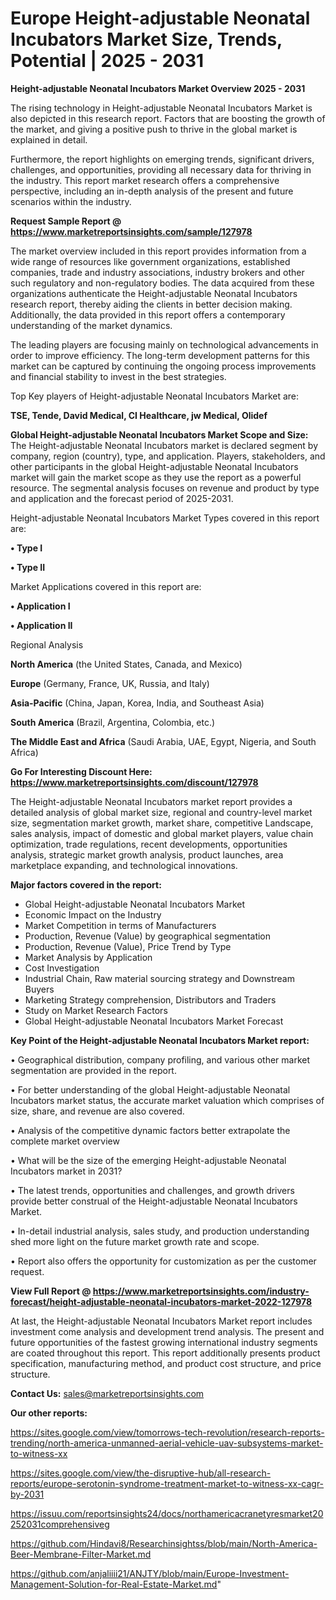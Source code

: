 # Europe Height-adjustable Neonatal Incubators Market Size, Trends, Potential | 2025 - 2031

<Strong> Height-adjustable Neonatal Incubators Market Overview 2025 - 2031</strong>

The rising technology in Height-adjustable Neonatal Incubators Market is also depicted in this research report. Factors that are boosting the growth of the market, and giving a positive push to thrive in the global market is explained in detail.

Furthermore, the report highlights on emerging trends, significant drivers, challenges, and opportunities, providing all necessary data for thriving in the industry. This report market research offers a comprehensive perspective, including an in-depth analysis of the present and future scenarios within the industry.

<strong>Request Sample Report @ <a href=https://www.marketreportsinsights.com/sample/127978>https://www.marketreportsinsights.com/sample/127978</a></strong>

The market overview included in this report provides information from a wide range of resources like government organizations, established companies, trade and industry associations, industry brokers and other such regulatory and non-regulatory bodies. The data acquired from these organizations authenticate the Height-adjustable Neonatal Incubators research report, thereby aiding the clients in better decision making. Additionally, the data provided in this report offers a contemporary understanding of the market dynamics.

The leading players are focusing mainly on technological advancements in order to improve efficiency. The long-term development patterns for this market can be captured by continuing the ongoing process improvements and financial stability to invest in the best strategies.

Top Key players of Height-adjustable Neonatal Incubators Market are:

<strong>TSE, Tende, David Medical, CI Healthcare, jw Medical, Olidef</strong>

<strong><b>Global Height-adjustable Neonatal Incubators Market Scope and Size:</b></strong>
The Height-adjustable Neonatal Incubators market is declared segment by company, region (country), type, and application. Players, stakeholders, and other participants in the global Height-adjustable Neonatal Incubators market will gain the market scope as they use the report as a powerful resource. The segmental analysis focuses on revenue and product by type and application and the forecast period of 2025-2031.

Height-adjustable Neonatal Incubators Market Types covered in this report are:

<strong>• Type I

• Type II</strong>

Market Applications covered in this report are:

<strong>• Application I

• Application II</strong> 

Regional Analysis

<strong>North America</strong> (the United States, Canada, and Mexico)

<strong>Europe</strong> (Germany, France, UK, Russia, and Italy)

<strong>Asia-Pacific</strong> (China, Japan, Korea, India, and Southeast Asia)

<strong>South America</strong> (Brazil, Argentina, Colombia, etc.)

<strong>The Middle East and Africa</strong> (Saudi Arabia, UAE, Egypt, Nigeria, and South Africa)

<strong>Go For Interesting Discount Here: <a href=https://www.marketreportsinsights.com/discount/127978>https://www.marketreportsinsights.com/discount/127978</a></strong>

The Height-adjustable Neonatal Incubators market report provides a detailed analysis of global market size, regional and country-level market size, segmentation market growth, market share, competitive Landscape, sales analysis, impact of domestic and global market players, value chain optimization, trade regulations, recent developments, opportunities analysis, strategic market growth analysis, product launches, area marketplace expanding, and technological innovations.

<strong><b>Major factors covered in the report:</b></strong>
<ul>
  <li>Global Height-adjustable Neonatal Incubators Market </li>
  <li>Economic Impact on the Industry</li>
  <li>Market Competition in terms of Manufacturers</li>
  <li>Production, Revenue (Value) by geographical segmentation</li>
  <li>Production, Revenue (Value), Price Trend by Type</li>
  <li>Market Analysis by Application</li>
  <li>Cost Investigation</li>
  <li>Industrial Chain, Raw material sourcing strategy and Downstream Buyers</li>
  <li>Marketing Strategy comprehension, Distributors and Traders</li>
  <li>Study on Market Research Factors</li>
  <li>Global Height-adjustable Neonatal Incubators Market Forecast</li>
</ul>

<strong><b>Key Point of the Height-adjustable Neonatal Incubators Market report:</b></strong>

• Geographical distribution, company profiling, and various other market segmentation are provided in the report.

• For better understanding of the global Height-adjustable Neonatal Incubators market status, the accurate market valuation which comprises of size, share, and revenue are also covered.

• Analysis of the competitive dynamic factors better extrapolate the complete market overview

• What will be the size of the emerging Height-adjustable Neonatal Incubators market in 2031?

• The latest trends, opportunities and challenges, and growth drivers provide better construal of the Height-adjustable Neonatal Incubators Market.

• In-detail industrial analysis, sales study, and production understanding shed more light on the future market growth rate and scope.

• Report also offers the opportunity for customization as per the customer request.

<strong><b>View Full Report @ <a href=https://www.marketreportsinsights.com/industry-forecast/height-adjustable-neonatal-incubators-market-2022-127978>https://www.marketreportsinsights.com/industry-forecast/height-adjustable-neonatal-incubators-market-2022-127978</a></b></strong>


At last, the Height-adjustable Neonatal Incubators Market report includes investment come analysis and development trend analysis. The present and future opportunities of the fastest growing international industry segments are coated throughout this report. This report additionally presents product specification, manufacturing method, and product cost structure, and price structure.

<strong>Contact Us:</strong>
sales@marketreportsinsights.com

<strong>Our other reports:</strong>

<a href=https://sites.google.com/view/tomorrows-tech-revolution/research-reports-trending/north-america-unmanned-aerial-vehicle-uav-subsystems-market-to-witness-xx>https://sites.google.com/view/tomorrows-tech-revolution/research-reports-trending/north-america-unmanned-aerial-vehicle-uav-subsystems-market-to-witness-xx</a>

<a href=https://sites.google.com/view/the-disruptive-hub/all-research-reports/europe-serotonin-syndrome-treatment-market-to-witness-xx-cagr-by-2031>https://sites.google.com/view/the-disruptive-hub/all-research-reports/europe-serotonin-syndrome-treatment-market-to-witness-xx-cagr-by-2031</a>

<a href=https://issuu.com/reportsinsights24/docs/northamericacranetyresmarket20252031comprehensiveg>https://issuu.com/reportsinsights24/docs/northamericacranetyresmarket20252031comprehensiveg</a>

<a href=https://github.com/Hindavi8/Researchinsightss/blob/main/North-America-Beer-Membrane-Filter-Market.md>https://github.com/Hindavi8/Researchinsightss/blob/main/North-America-Beer-Membrane-Filter-Market.md</a>

<a href=https://github.com/anjaliiii21/ANJTY/blob/main/Europe-Investment-Management-Solution-for-Real-Estate-Market.md>https://github.com/anjaliiii21/ANJTY/blob/main/Europe-Investment-Management-Solution-for-Real-Estate-Market.md</a>"
